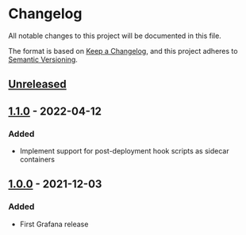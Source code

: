 # Changelog

All notable changes to this project will be documented in this file.

The format is based on [Keep a
Changelog](https://keepachangelog.com/en/1.0.0/), and this project adheres to
[Semantic Versioning](https://semver.org/spec/v2.0.0.html).

## [Unreleased]

## [1.1.0] - 2022-04-12

### Added

- Implement support for post-deployment hook scripts as sidecar containers

## [1.0.0] - 2021-12-03

### Added

- First Grafana release

[Unreleased]: https://github.com/openfun/arnold-apps/compare/grafana-v1.1.0...main
[1.1.0]: https://github.com/openfun/arnold-apps/compare/grafana-v1.0.0...grafana-v1.1.0
[1.0.0]: https://github.com/openfun/arnold-apps/compare/74e2e72...grafana-v1.0.0
